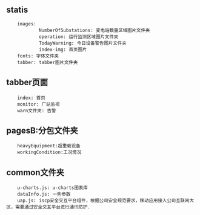 ## statis
        images:
                NumberOfSubstations: 变电站数量区域图片文件夹
                operation: 运行监测区域图片文件夹
                TodayWarning: 今日设备警告图片文件夹 
                index-img: 首页图片
        fonts: 字体文件夹
        tabber: tabber图片文件夹
        

## tabber页面
        index: 首页
        monitor: 厂站监视
        warn文件夹: 告警

## pagesB:分包文件夹
        heavyEquipment:超重载设备
        workingCondition:工况情况

## common文件夹
        u-charts.js: u-charts图表库
		dataInfo.js: 一些参数
		uap.js: iscp安全交互平台组件，根据公司安全规范要求，移动应⽤接⼊公司互联⽹⼤区，需要通过安全交互平台进⾏通讯防护.